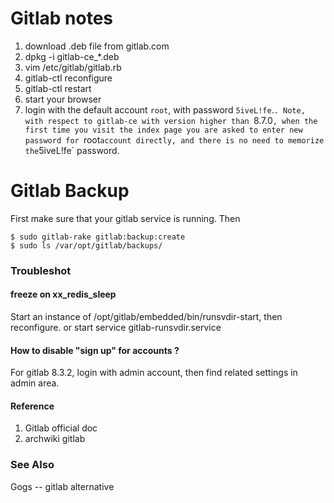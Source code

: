 Gitlab notes
===

1. download .deb file from gitlab.com  
2. dpkg -i gitlab-ce_*.deb  
3. vim /etc/gitlab/gitlab.rb  
4. gitlab-ctl reconfigure  
5. gitlab-ctl restart
6. start your browser
7. login with the default account `root`, with password `5iveL!fe`.`.
Note, with respect to gitlab-ce with version higher than `8.7.0`,
when the first time you visit the index page you are asked to
enter new password for `root` account directly, and there is
no need to memorize the `5iveL!fe` password.  

# Gitlab Backup

First make sure that your gitlab service is running. Then
```
$ sudo gitlab-rake gitlab:backup:create
$ sudo ls /var/opt/gitlab/backups/
```

### Troubleshot

#### freeze on xx\_redis\_sleep
Start an instance of /opt/gitlab/embedded/bin/runsvdir-start, then
reconfigure. or start service gitlab-runsvdir.service

#### How to disable "sign up" for accounts ?
For gitlab 8.3.2, login with admin account, then find related settings
in admin area.

#### Reference
1. Gitlab official doc
2. archwiki gitlab

### See Also

Gogs -- gitlab alternative

